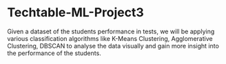 # Techtable-ML-Project3
Given a dataset of the students performance in tests, we will be applying various classification algorithms like K-Means Clustering, Agglomerative Clustering, DBSCAN to analyse the data visually and gain more insight into the performance of the students.
